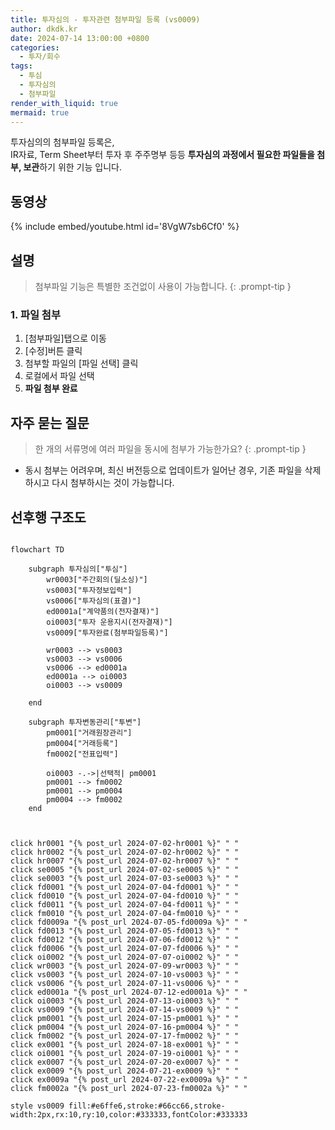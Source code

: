 ```yaml
---
title: 투자심의 - 투자관련 첨부파일 등록 (vs0009)
author: dkdk.kr
date: 2024-07-14 13:00:00 +0800
categories:
  - 투자/회수
tags:
  - 투심
  - 투자심의
  - 첨부파일
render_with_liquid: true
mermaid: true
---
```

투자심의의 첨부파일 등록은,\
 IR자료, Term Sheet부터 투자 후 주주명부 등등
**투자심의 과정에서 필요한 파일들을 첨부, 보관**하기 위한 기능 입니다.

## 동영상

{% include embed/youtube.html id='8VgW7sb6Cf0' %}

## 설명
> 첨부파일 기능은 특별한 조건없이 사용이 가능합니다. 
{: .prompt-tip }
### 1. 파일 첨부

1. [첨부파일]탭으로 이동
2. [수정]버튼 클릭
3. 첨부할 파일의 [파일 선택] 클릭
4. 로컬에서 파일 선택
5. **파일 첨부 완료**
## 자주 묻는 질문

> 한 개의 서류명에 여러 파일을 동시에 첨부가 가능한가요?
{: .prompt-tip }

- 동시 첨부는 어려우며, 최신 버전등으로 업데이트가 일어난 경우, 기존 파일을 삭제하시고 다시 첨부하시는 것이 가능합니다.


## 선후행 구조도

```mermaid

flowchart TD

    subgraph 투자심의["투심"]
        wr0003["주간회의(딜소싱)"]
        vs0003["투자정보입력"]
        vs0006["투자심의(표결)"]
        ed0001a["계약품의(전자결재)"]
        oi0003["투자 운용지시(전자결재)"]
        vs0009["투자완료(첨부파일등록)"]

        wr0003 --> vs0003
        vs0003 --> vs0006
        vs0006 --> ed0001a
        ed0001a --> oi0003
        oi0003 --> vs0009

    end

    subgraph 투자변동관리["투변"]
        pm0001["거래원장관리"]
        pm0004["거래등록"]
        fm0002["전표입력"]

        oi0003 -.->|선택적| pm0001
        pm0001 --> fm0002
        pm0001 --> pm0004
        pm0004 --> fm0002
    end


    
click hr0001 "{% post_url 2024-07-02-hr0001 %}" " "
click hr0002 "{% post_url 2024-07-02-hr0002 %}" " "
click hr0007 "{% post_url 2024-07-02-hr0007 %}" " "
click se0005 "{% post_url 2024-07-02-se0005 %}" " "
click se0003 "{% post_url 2024-07-03-se0003 %}" " "
click fd0001 "{% post_url 2024-07-04-fd0001 %}" " "
click fd0010 "{% post_url 2024-07-04-fd0010 %}" " "
click fd0011 "{% post_url 2024-07-04-fd0011 %}" " "
click fm0010 "{% post_url 2024-07-04-fm0010 %}" " "
click fd0009a "{% post_url 2024-07-05-fd0009a %}" " "
click fd0013 "{% post_url 2024-07-05-fd0013 %}" " "
click fd0012 "{% post_url 2024-07-06-fd0012 %}" " "
click fd0006 "{% post_url 2024-07-07-fd0006 %}" " "
click oi0002 "{% post_url 2024-07-07-oi0002 %}" " "
click wr0003 "{% post_url 2024-07-09-wr0003 %}" " "
click vs0003 "{% post_url 2024-07-10-vs0003 %}" " "
click vs0006 "{% post_url 2024-07-11-vs0006 %}" " "
click ed0001a "{% post_url 2024-07-12-ed0001a %}" " "
click oi0003 "{% post_url 2024-07-13-oi0003 %}" " "
click vs0009 "{% post_url 2024-07-14-vs0009 %}" " "
click pm0001 "{% post_url 2024-07-15-pm0001 %}" " "
click pm0004 "{% post_url 2024-07-16-pm0004 %}" " "
click fm0002 "{% post_url 2024-07-17-fm0002 %}" " "
click ex0001 "{% post_url 2024-07-18-ex0001 %}" " "
click oi0001 "{% post_url 2024-07-19-oi0001 %}" " "
click ex0007 "{% post_url 2024-07-20-ex0007 %}" " "
click ex0009 "{% post_url 2024-07-21-ex0009 %}" " "
click ex0009a "{% post_url 2024-07-22-ex0009a %}" " "
click fm0002a "{% post_url 2024-07-23-fm0002a %}" " "

style vs0009 fill:#e6ffe6,stroke:#66cc66,stroke-width:2px,rx:10,ry:10,color:#333333,fontColor:#333333


```
